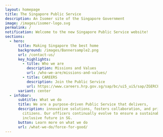 ```yaml
---
layout: homepage
title: The Singapore Public Service
description: An Isomer site of the Singapore Government
image: /images/isomer-logo.svg
permalink: /
notification: Welcome to the new Singapore Public Service website!
sections:
  - hero:
      title: Making Singapore the best home
      background: /images/Bannersample2.png
      url: /contact-us/
      key_highlights:
        - title: Who we are
          description: Missions and Values
          url: /who-we-are/missions-and-values/
        - title: CAREERS
          description: Join the Public Service
          url: https://www.careers.hrp.gov.sg/sap/bc/ui5_ui5/sap/ZGERCFA004/index.html
      variant: center
  - infobar:
      subtitle: What we do
      title: We are a purpose-driven Public Service that delivers,
      description: innovative solutions, fosters collaboration, and prioritises our
        citizens. Our officers continually evolve to ensure a sustainable and
        inclusive future in SG.
      button: Learn more on what we do
      url: /what-we-do/force-for-good/
---
```

